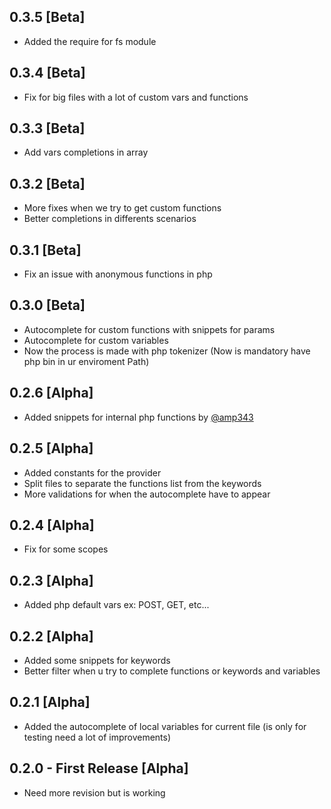 ## 0.3.5 [Beta]
* Added the require for fs module

## 0.3.4 [Beta]
* Fix for big files with a lot of custom vars and functions

## 0.3.3 [Beta]
* Add vars completions in array

## 0.3.2 [Beta]
* More fixes when we try to get custom functions
* Better completions in differents scenarios

## 0.3.1 [Beta]
* Fix an issue with anonymous functions in php

## 0.3.0 [Beta]
* Autocomplete for custom functions with snippets for params
* Autocomplete for custom variables
* Now the process is made with php tokenizer (Now is mandatory have php bin in ur enviroment Path)

## 0.2.6 [Alpha]
* Added snippets for internal php functions by [@amp343](https://github.com/amp343)

## 0.2.5 [Alpha]
* Added constants for the provider
* Split files to separate the functions list from the keywords
* More validations for when the autocomplete have to appear

## 0.2.4 [Alpha]
* Fix for some scopes

## 0.2.3 [Alpha]
* Added php default vars ex: POST, GET, etc...

## 0.2.2 [Alpha]
* Added some snippets for keywords
* Better filter when u try to complete functions or keywords and variables

## 0.2.1 [Alpha]
* Added the autocomplete of local variables for current file (is only for testing need a lot of improvements)

## 0.2.0 - First Release [Alpha]
* Need more revision but is working
